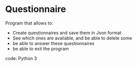# Questionnaire


Program that allows to:

- Create questionnaires and save them in Json format
- See which ones are available, and be able to delete some
- be able to answer these questionnaires
- be able to exit the program

code: Python 3
